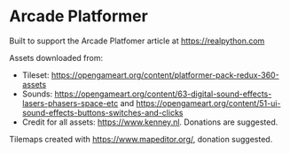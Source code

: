 # Arcade Platformer

Built to support the Arcade Platfomer article at https://realpython.com

Assets downloaded from:

- Tileset: https://opengameart.org/content/platformer-pack-redux-360-assets
- Sounds: https://opengameart.org/content/63-digital-sound-effects-lasers-phasers-space-etc and https://opengameart.org/content/51-ui-sound-effects-buttons-switches-and-clicks
- Credit for all assets: https://www.kenney.nl. Donations are suggested.

Tilemaps created with https://www.mapeditor.org/, donation suggested.
